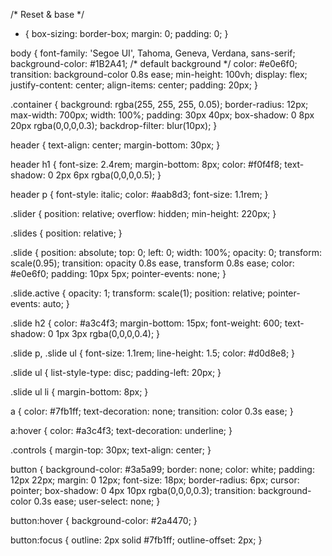 /* Reset & base */
* {
  box-sizing: border-box;
  margin: 0;
  padding: 0;
}

body {
  font-family: 'Segoe UI', Tahoma, Geneva, Verdana, sans-serif;
  background-color: #1B2A41; /* default background */
  color: #e0e6f0;
  transition: background-color 0.8s ease;
  min-height: 100vh;
  display: flex;
  justify-content: center;
  align-items: center;
  padding: 20px;
}

.container {
  background: rgba(255, 255, 255, 0.05);
  border-radius: 12px;
  max-width: 700px;
  width: 100%;
  padding: 30px 40px;
  box-shadow: 0 8px 20px rgba(0,0,0,0.3);
  backdrop-filter: blur(10px);
}

header {
  text-align: center;
  margin-bottom: 30px;
}

header h1 {
  font-size: 2.4rem;
  margin-bottom: 8px;
  color: #f0f4f8;
  text-shadow: 0 2px 6px rgba(0,0,0,0.5);
}

header p {
  font-style: italic;
  color: #aab8d3;
  font-size: 1.1rem;
}

.slider {
  position: relative;
  overflow: hidden;
  min-height: 220px;
}

.slides {
  position: relative;
}

.slide {
  position: absolute;
  top: 0; left: 0;
  width: 100%;
  opacity: 0;
  transform: scale(0.95);
  transition: opacity 0.8s ease, transform 0.8s ease;
  color: #e0e6f0;
  padding: 10px 5px;
  pointer-events: none;
}

.slide.active {
  opacity: 1;
  transform: scale(1);
  position: relative;
  pointer-events: auto;
}

.slide h2 {
  color: #a3c4f3;
  margin-bottom: 15px;
  font-weight: 600;
  text-shadow: 0 1px 3px rgba(0,0,0,0.4);
}

.slide p, .slide ul {
  font-size: 1.1rem;
  line-height: 1.5;
  color: #d0d8e8;
}

.slide ul {
  list-style-type: disc;
  padding-left: 20px;
}

.slide ul li {
  margin-bottom: 8px;
}

a {
  color: #7fb1ff;
  text-decoration: none;
  transition: color 0.3s ease;
}

a:hover {
  color: #a3c4f3;
  text-decoration: underline;
}

.controls {
  margin-top: 30px;
  text-align: center;
}

button {
  background-color: #3a5a99;
  border: none;
  color: white;
  padding: 12px 22px;
  margin: 0 12px;
  font-size: 18px;
  border-radius: 6px;
  cursor: pointer;
  box-shadow: 0 4px 10px rgba(0,0,0,0.3);
  transition: background-color 0.3s ease;
  user-select: none;
}

button:hover {
  background-color: #2a4470;
}

button:focus {
  outline: 2px solid #7fb1ff;
  outline-offset: 2px;
}
